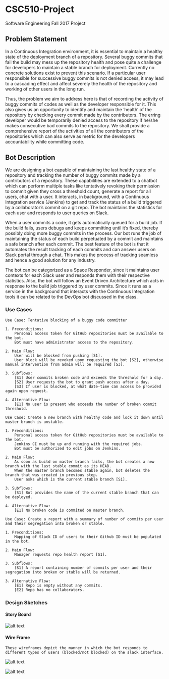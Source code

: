 # CSC510-Project
Software Engineering Fall 2017 Project
## Problem Statement
In a Continuous Integration environment, it is essential to maintain a healthy state of the deployment branch of a repository. Several buggy commits that fail the build may mess up the repository health and pose quite a challenge for developers to maintain a stable branch for deployment. Currently no concrete solutions exist to prevent this scenario. If a particular user responsible for successive buggy commits is not denied access, it may lead to a cascading effect and affect severely the health of the repository and working of other users in the long run.  

Thus, the problem we aim to address here is that of recording the activity of buggy commits of codes as well as the developer responsible for it. This also gives us an opportunity to identify and maintain the ‘health’ of the repository by checking every commit made by the contributors. The erring developer would be temporarily denied access to the repository if he/she makes consecutive bad commits to the repository. We shall provide a comprehensive report of the activities of all the contributors of the repositories which can also serve as metric for the developers accountability while committing code.  

## Bot Description
We are designing a bot capable of maintaining the last healthy state of a repository and tracking the number of buggy commits made by a contributors of a repository. These capabilities are extended to a chatbot which can perform multiple tasks like tentatively revoking their permission to commit given they cross a threshold count, generate a report for all users, chat with a user. It interacts, in background, with a Continuous Integration service (Jenkins) to get and track the status of a build triggered by a collaborator’s commit on a git repo. The bot maintains the statistics for each user and responds to user queries on Slack.    

When a user commits a code, it gets automatically queued for a build job. If the build fails, users debugs and keeps committing until it’s fixed, thereby possibly doing more buggy commits in the process. Our bot runs the job of maintaining the status of each build perpetuated by a commit and maintains a safe branch after each commit. The best feature of the bot is that it automates the result tracking of each commits and can answer users on Slack portal through a chat. This makes the process of tracking seamless and hence a good solution for any industry.    

The bot can be categorized as a Space Responder, since it maintains user contexts for each Slack user and responds them with their respective statistics. Also, the bot will follow an Event Driven  Architecture which acts in response to the build job triggered by user commits. Since it runs as a service in the background that interacts with the Continuous Integration tools it can be related to the DevOps bot discussed in the class.   

### Use Cases
```
Use Case: Tentative blocking of a buggy code committer  

1. Preconditions:    
	Personal access token for GitHub repositories must be available to the bot.  
	Bot must have administrator access to the repository.
  
2. Main Flow:    
	User will be blocked from pushing [S1].  
	User block will be revoked upon requesting the bot [S2], otherwise manual intervention from admin will be required [S3].
  
3. Subflows:  
	[S1] User commits broken code and exceeds the threshold for a day.
	[S2] User requests the bot to grant push access after a day.
	[S3] If user is blocked, at what date-time can access be provided again upon request.  
	 
4. Alternative Flow:  
	[E1] No user is present who exceeds the number of broken commit threshold.
  ```

```
Use Case: Create a new branch with healthy code and lock it down until master branch is unstable.  

1. Preconditions:    
	Personal access token for GitHub repositories must be available to the bot.  
	Jenkins CI must be up and running with the required jobs.  
	Bot must be authorized to edit jobs on Jenkins.
  
2. Main Flow:    
	As soon as build on master branch fails, the bot creates a new branch with the last stable commit as its HEAD.  
	When the master branch becomes stable again, bot deletes the branch that was created in previous step.  
	User asks which is the current stable branch [S1].
  
3. Subflows:  
	[S1] Bot provides the name of the current stable branch that can be deployed.  
	 
4. Alternative Flow:  
	[E1] No broken code is commited on master branch.
  ```
```
Use Case: Create a report with a summary of number of commits per user and their segregation into broken or stable.    

1. Preconditions:      
	Mapping of Slack ID of users to their Github ID must be populated in the bot.  
  
2. Main Flow: 
	Manager requests repo health report [S1].
	
3. Subflows:
	[S1] A report containing number of commits per user and their segregation into broken or stable will be returned. 
	
3. Alternative Flow:  
	[E1] Repo is empty without any commits.
	[E2] Repo has no collaborators.

```
### Design Sketches
#### Story Board

![alt text](https://github.ncsu.edu/sshah11/CSC510-Project/blob/Milestone1/StoryBoard.jpeg)

#### Wire Frame

	These wireframes depict the manner in which the bot responds to different types of users (blocked/not blocked) on the slack interface.  

![alt text](https://github.ncsu.edu/sshah11/CSC510-Project/blob/Milestone1/Wireframe1.gif)  



![alt text](https://github.ncsu.edu/sshah11/CSC510-Project/blob/Milestone1/Wireframe2.gif)

